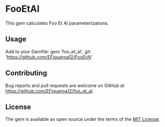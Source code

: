 # FooEtAl
This gem calculates Foo Et Al parameterizations.

## Usage
Add to your Gemfile:
gem 'foo_et_al', git: 'https://github.com/EFigueroa12/FooEtAl'

## Contributing

Bug reports and pull requests are welcome on GitHub at https://github.com/EFigueroa12/foo_et_al.

## License

The gem is available as open source under the terms of the [MIT License](https://opensource.org/licenses/MIT).
